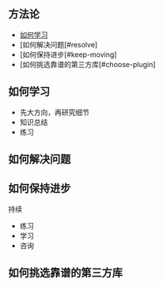 ## 方法论
* [如何学习](#learn)
* [如何解决问题[#resolve]
* [如何保持进步[#keep-moving]
* [如何挑选靠谱的第三方库[#choose-plugin]

## <a name="learn">如何学习</a>
* 先大方向，再研究细节
* 知识总结
* 练习

## <a name="resolve">如何解决问题</a>


## <a name="keep-moving">如何保持进步</a>
持续
* 练习
* 学习
* 咨询

## <a name="choose-plugin">如何挑选靠谱的第三方库</a>
